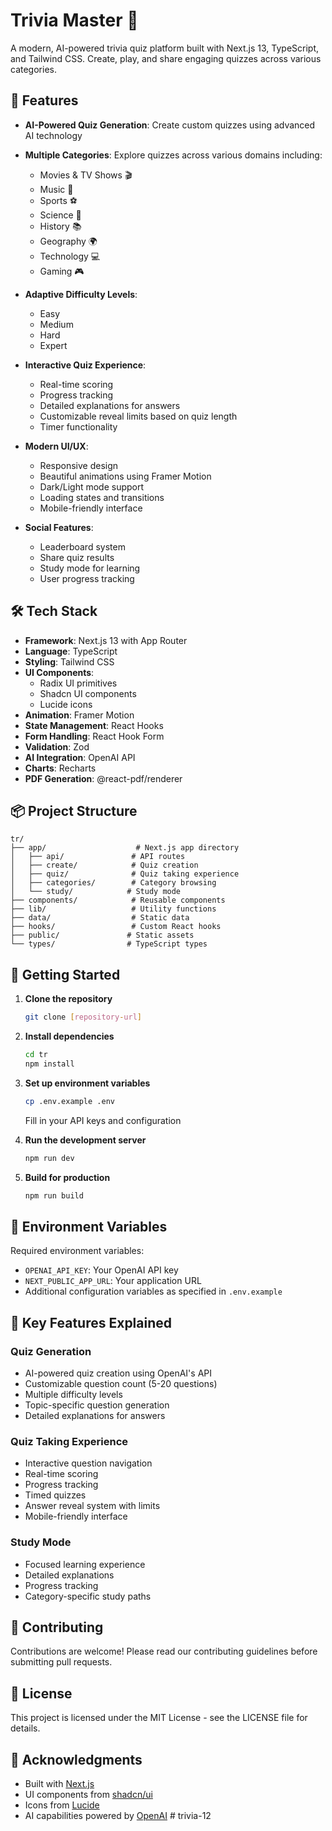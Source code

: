 # Trivia Master 🧠

A modern, AI-powered trivia quiz platform built with Next.js 13, TypeScript, and Tailwind CSS. Create, play, and share engaging quizzes across various categories.

## 🌟 Features

- **AI-Powered Quiz Generation**: Create custom quizzes using advanced AI technology
- **Multiple Categories**: Explore quizzes across various domains including:
  - Movies & TV Shows 🎬
  - Music 🎵
  - Sports ⚽
  - Science 🔬
  - History 📚
  - Geography 🌍
  - Technology 💻
  - Gaming 🎮

- **Adaptive Difficulty Levels**:
  - Easy
  - Medium
  - Hard
  - Expert

- **Interactive Quiz Experience**:
  - Real-time scoring
  - Progress tracking
  - Detailed explanations for answers
  - Customizable reveal limits based on quiz length
  - Timer functionality

- **Modern UI/UX**:
  - Responsive design
  - Beautiful animations using Framer Motion
  - Dark/Light mode support
  - Loading states and transitions
  - Mobile-friendly interface

- **Social Features**:
  - Leaderboard system
  - Share quiz results
  - Study mode for learning
  - User progress tracking

## 🛠️ Tech Stack

- **Framework**: Next.js 13 with App Router
- **Language**: TypeScript
- **Styling**: Tailwind CSS
- **UI Components**: 
  - Radix UI primitives
  - Shadcn UI components
  - Lucide icons
- **Animation**: Framer Motion
- **State Management**: React Hooks
- **Form Handling**: React Hook Form
- **Validation**: Zod
- **AI Integration**: OpenAI API
- **Charts**: Recharts
- **PDF Generation**: @react-pdf/renderer

## 📦 Project Structure

```
tr/
├── app/                    # Next.js app directory
│   ├── api/               # API routes
│   ├── create/            # Quiz creation
│   ├── quiz/              # Quiz taking experience
│   ├── categories/        # Category browsing
│   └── study/            # Study mode
├── components/            # Reusable components
├── lib/                   # Utility functions
├── data/                  # Static data
├── hooks/                 # Custom React hooks
├── public/               # Static assets
└── types/                # TypeScript types
```

## 🚀 Getting Started

1. **Clone the repository**
   ```bash
   git clone [repository-url]
   ```

2. **Install dependencies**
   ```bash
   cd tr
   npm install
   ```

3. **Set up environment variables**
   ```bash
   cp .env.example .env
   ```
   Fill in your API keys and configuration

4. **Run the development server**
   ```bash
   npm run dev
   ```

5. **Build for production**
   ```bash
   npm run build
   ```

## 🔑 Environment Variables

Required environment variables:
- `OPENAI_API_KEY`: Your OpenAI API key
- `NEXT_PUBLIC_APP_URL`: Your application URL
- Additional configuration variables as specified in `.env.example`

## 📱 Key Features Explained

### Quiz Generation
- AI-powered quiz creation using OpenAI's API
- Customizable question count (5-20 questions)
- Multiple difficulty levels
- Topic-specific question generation
- Detailed explanations for answers

### Quiz Taking Experience
- Interactive question navigation
- Real-time scoring
- Progress tracking
- Timed quizzes
- Answer reveal system with limits
- Mobile-friendly interface

### Study Mode
- Focused learning experience
- Detailed explanations
- Progress tracking
- Category-specific study paths

## 🤝 Contributing

Contributions are welcome! Please read our contributing guidelines before submitting pull requests.

## 📄 License

This project is licensed under the MIT License - see the LICENSE file for details.

## 🙏 Acknowledgments

- Built with [Next.js](https://nextjs.org/)
- UI components from [shadcn/ui](https://ui.shadcn.com/)
- Icons from [Lucide](https://lucide.dev/)
- AI capabilities powered by [OpenAI](https://openai.com/) #   t r i v i a - 1 2  
 